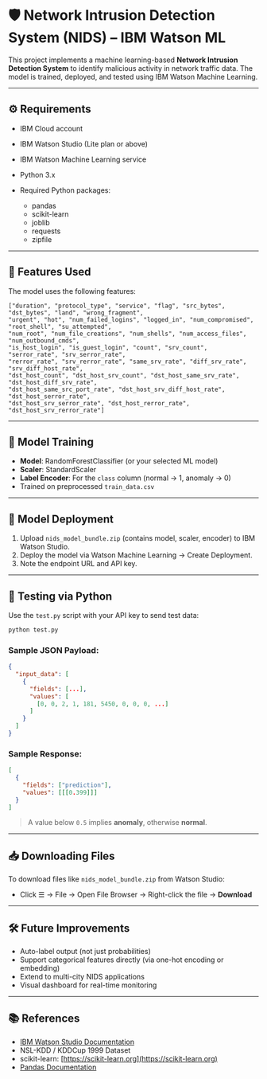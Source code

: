 # 🛡️ Network Intrusion Detection System (NIDS) – IBM Watson ML

This project implements a machine learning-based **Network Intrusion Detection System** to identify malicious activity in network traffic data. The model is trained, deployed, and tested using IBM Watson Machine Learning.

---

## ⚙️ Requirements

* IBM Cloud account
* IBM Watson Studio (Lite plan or above)
* IBM Watson Machine Learning service
* Python 3.x
* Required Python packages:

  * pandas
  * scikit-learn
  * joblib
  * requests
  * zipfile

---

## 📌 Features Used

The model uses the following features:

```
["duration", "protocol_type", "service", "flag", "src_bytes", "dst_bytes", "land", "wrong_fragment",
"urgent", "hot", "num_failed_logins", "logged_in", "num_compromised", "root_shell", "su_attempted",
"num_root", "num_file_creations", "num_shells", "num_access_files", "num_outbound_cmds",
"is_host_login", "is_guest_login", "count", "srv_count", "serror_rate", "srv_serror_rate",
"rerror_rate", "srv_rerror_rate", "same_srv_rate", "diff_srv_rate", "srv_diff_host_rate",
"dst_host_count", "dst_host_srv_count", "dst_host_same_srv_rate", "dst_host_diff_srv_rate",
"dst_host_same_src_port_rate", "dst_host_srv_diff_host_rate", "dst_host_serror_rate",
"dst_host_srv_serror_rate", "dst_host_rerror_rate", "dst_host_srv_rerror_rate"]
```

---

## 🧠 Model Training

* **Model**: RandomForestClassifier (or your selected ML model)
* **Scaler**: StandardScaler
* **Label Encoder**: For the `class` column (normal → 1, anomaly → 0)
* Trained on preprocessed `train_data.csv`

---

## 🚀 Model Deployment

1. Upload `nids_model_bundle.zip` (contains model, scaler, encoder) to IBM Watson Studio.
2. Deploy the model via Watson Machine Learning → Create Deployment.
3. Note the endpoint URL and API key.

---

## 🧪 Testing via Python

Use the `test.py` script with your API key to send test data:

```bash
python test.py
```

### Sample JSON Payload:

```json
{
  "input_data": [
    {
      "fields": [...],
      "values": [
        [0, 0, 2, 1, 181, 5450, 0, 0, 0, ...]
      ]
    }
  ]
}
```

### Sample Response:

```json
[
  {
    "fields": ["prediction"],
    "values": [[[0.399]]]
  }
]
```

> A value below `0.5` implies **anomaly**, otherwise **normal**.

---

## 📥 Downloading Files

To download files like `nids_model_bundle.zip` from Watson Studio:

* Click ☰ → File → Open File Browser → Right-click the file → **Download**

---

## 🛠 Future Improvements

* Auto-label output (not just probabilities)
* Support categorical features directly (via one-hot encoding or embedding)
* Extend to multi-city NIDS applications
* Visual dashboard for real-time monitoring

---

## 📚 References

* [IBM Watson Studio Documentation](https://dataplatform.cloud.ibm.com/docs/)
* NSL-KDD / KDDCup 1999 Dataset
* scikit-learn: [https://scikit-learn.org](https://scikit-learn.org)
* [Pandas Documentation](https://pandas.pydata.org)
